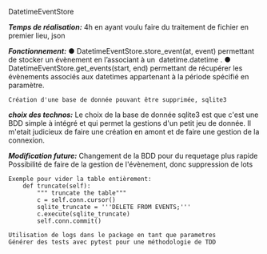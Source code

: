 DatetimeEventStore

***Temps de réalisation:***
	4h en ayant voulu faire du traitement de fichier en premier lieu, json

***Fonctionnement:***
	● DatetimeEventStore.store_event(at, event)​​ permettant de stocker un évènement en l’associant à un ​ datetime.datetime​​ .
	● DatetimeEventStore.get_events(start, end)​​ permettant de récupérer les évènements associés aux datetimes appartenant à la période spécifié en paramètre.

	Création d'une base de donnée pouvant être supprimée, sqlite3

***choix des technos:***
	Le choix de la base de donnée sqlite3 est que c'est une BDD simple à intégré et qui permet la gestions d'un petit jeu de donnée.
	Il m'etait judicieux de faire une création en amont et de faire une gestion de la connexion.


***Modification future:***
	Changement de la BDD pour du requetage plus rapide
	Possibilité de faire de la gestion de l'évènement, donc suppression de lots

	Exemple pour vider la table entièrement:    
	    def truncate(self):
	        """ truncate the table"""
	        c = self.conn.cursor()
	        sqlite_truncate = '''DELETE FROM EVENTS;'''
	        c.execute(sqlite_truncate)
	        self.conn.commit()
	
	Utilisation de logs dans le package en tant que parametres
	Générer des tests avec pytest pour une méthodologie de TDD